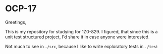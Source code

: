 # OCP-17

Greetings,

This is my repository for studying for 1Z0-829.
I figured, that since this is a unit test structured project, I'd share it in case anyone were interested.

Not much to see in `./src`, because I like to write exploratory tests in `./test`
